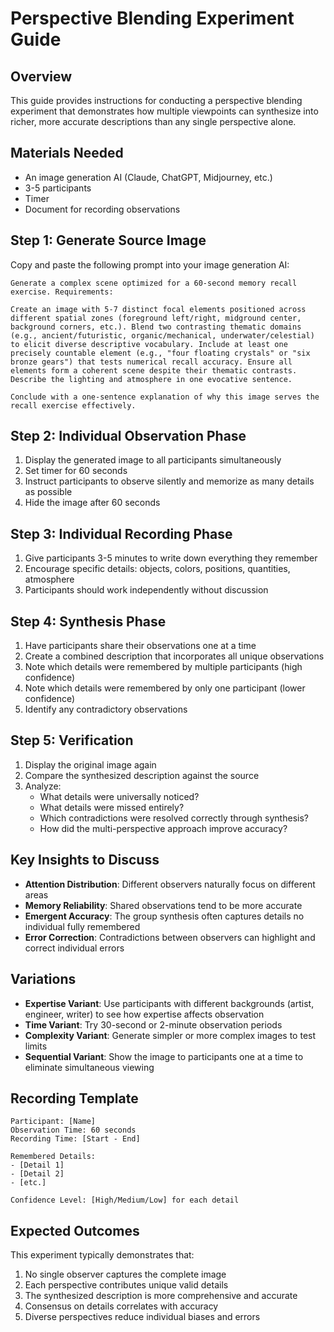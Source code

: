 # Perspective Blending Experiment Guide

## Overview
This guide provides instructions for conducting a perspective blending experiment that demonstrates how multiple viewpoints can synthesize into richer, more accurate descriptions than any single perspective alone.

## Materials Needed
- An image generation AI (Claude, ChatGPT, Midjourney, etc.)
- 3-5 participants
- Timer
- Document for recording observations

## Step 1: Generate Source Image

Copy and paste the following prompt into your image generation AI:

```
Generate a complex scene optimized for a 60-second memory recall exercise. Requirements:

Create an image with 5-7 distinct focal elements positioned across different spatial zones (foreground left/right, midground center, background corners, etc.). Blend two contrasting thematic domains (e.g., ancient/futuristic, organic/mechanical, underwater/celestial) to elicit diverse descriptive vocabulary. Include at least one precisely countable element (e.g., "four floating crystals" or "six bronze gears") that tests numerical recall accuracy. Ensure all elements form a coherent scene despite their thematic contrasts. Describe the lighting and atmosphere in one evocative sentence.

Conclude with a one-sentence explanation of why this image serves the recall exercise effectively.
```

## Step 2: Individual Observation Phase
1. Display the generated image to all participants simultaneously
2. Set timer for 60 seconds
3. Instruct participants to observe silently and memorize as many details as possible
4. Hide the image after 60 seconds

## Step 3: Individual Recording Phase
1. Give participants 3-5 minutes to write down everything they remember
2. Encourage specific details: objects, colors, positions, quantities, atmosphere
3. Participants should work independently without discussion

## Step 4: Synthesis Phase
1. Have participants share their observations one at a time
2. Create a combined description that incorporates all unique observations
3. Note which details were remembered by multiple participants (high confidence)
4. Note which details were remembered by only one participant (lower confidence)
5. Identify any contradictory observations

## Step 5: Verification
1. Display the original image again
2. Compare the synthesized description against the source
3. Analyze:
   - What details were universally noticed?
   - What details were missed entirely?
   - Which contradictions were resolved correctly through synthesis?
   - How did the multi-perspective approach improve accuracy?

## Key Insights to Discuss
- **Attention Distribution**: Different observers naturally focus on different areas
- **Memory Reliability**: Shared observations tend to be more accurate
- **Emergent Accuracy**: The group synthesis often captures details no individual fully remembered
- **Error Correction**: Contradictions between observers can highlight and correct individual errors

## Variations
- **Expertise Variant**: Use participants with different backgrounds (artist, engineer, writer) to see how expertise affects observation
- **Time Variant**: Try 30-second or 2-minute observation periods
- **Complexity Variant**: Generate simpler or more complex images to test limits
- **Sequential Variant**: Show the image to participants one at a time to eliminate simultaneous viewing

## Recording Template
```
Participant: [Name]
Observation Time: 60 seconds
Recording Time: [Start - End]

Remembered Details:
- [Detail 1]
- [Detail 2]
- [etc.]

Confidence Level: [High/Medium/Low] for each detail
```

## Expected Outcomes
This experiment typically demonstrates that:
1. No single observer captures the complete image
2. Each perspective contributes unique valid details
3. The synthesized description is more comprehensive and accurate
4. Consensus on details correlates with accuracy
5. Diverse perspectives reduce individual biases and errors
